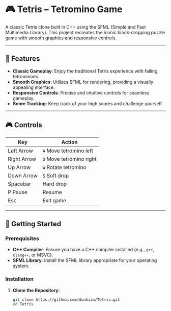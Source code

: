 # 🎮 Tetris – Tetromino Game

A classic Tetris clone built in C++ using the SFML (Simple and Fast Multimedia Library). This project recreates the iconic block-dropping puzzle game with smooth graphics and responsive controls.

---

## 🧩 Features

- **Classic Gameplay**: Enjoy the traditional Tetris experience with falling tetrominoes.
- **Smooth Graphics**: Utilizes SFML for rendering, providing a visually appealing interface.
- **Responsive Controls**: Precise and intuitive controls for seamless gameplay.
- **Score Tracking**: Keep track of your high scores and challenge yourself.

---

## 🎮 Controls

| Key	| Action |
| ----------- | ----------- |
| Left Arrow | `A`	Move tetromino left |
| Right Arrow | `D`	Move tetromino right |
| Up Arrow | `W`	Rotate tetromino |
| Down Arrow | `S`	Soft drop |
| Spacebar | Hard drop |
| P	Pause | Resume |
| Esc	| Exit game |

---

## 🚀 Getting Started

### Prerequisites

- **C++ Compiler**: Ensure you have a C++ compiler installed (e.g., `g++`, `clang++`, or MSVC).
- **SFML Library**: Install the SFML library appropriate for your operating system.

### Installation

1. **Clone the Repository**:

   ```bash
   git clone https://github.com/dunkiin/Tetris.git
   cd Tetris
